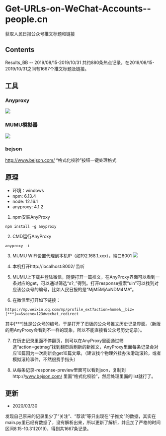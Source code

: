 # Get-URLs-on-WeChat-Accounts--people.cn
获取人民日报公众号推文标题和链接

## Contents
Results_BB -- 2019/08/15-2019/10/31 共约880条热点记录，在2019/08/15-2019/10/31之间有1667个推文标题及链接。

## 工具
### Anyproxy
![](https://i.imgur.com/tyuccy6.png)

### MUMU模拟器
![](https://i.imgur.com/J5LntK1.png)

### bejson
http://www.bejson.com/
“格式化校验”按钮一键处理格式

## 原理
* 环境：windows
* npm: 6.13.4
* node: 12.16.1
* anyproxy: 4.1.2

1. npm安装AnyProxy
```
npm install -g anyproxy
```

2. CMD运行AnyProxy
```
anyproxy -i
```

3. MUMU WIFI设置代理到本机IP（如192.168.1.xxx），端口8001
![](https://i.imgur.com/m4b6gmG.png)

4. 本机打开http://localhost:8002/ 监听

5. MUMU上下载并登陆微信，随便打开一篇推文，在AnyProxy界面可以看到一条对应的get，可以通过筛选“s?_”得到。打开response搜索“uin”可以找到对应该公众号的编号，比如人民日报的是“MjM5MjAxNDM4MA”。

6. 在微信里打开如下链接：
```
https://mp.weixin.qq.com/mp/profile_ext?action=home&__biz=[***]==&scene=123#wechat_redirect
```
其中[***]处是公众号的编号。于是打开了旧版的公众号推文历史记录界面。（新版的用AnyProxy会看到不一样的现象，所以不能直接看公众号历史记录）。

7. 在历史记录里面不停翻页，则可以在AnyProxy里面通过筛选“action=getmsg”找到翻页后刷新的新推文，AnyProxy里面每条记录会对应10篇因为一次刷新会get10篇文章。（建议找个物理外挂办法滑动滚轮，或者模拟滚轮事件，不然很费手指头）

8. 从每条记录-response-preview里面可以看到json，复制到http://www.bejson.com/ 里面“格式化校验”，然后处理里面的list就行了。

## 更新

* 2020/03/30

发现自己原来的记录里少了“关注”、“荐读”等只出现在“子推文”的数据，其实在main.py里已经有数据了，没有解析出来，所以更新了解析，并且加了严格的时间区间8.15-10.31(2019)，得到共1667条记录。
